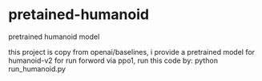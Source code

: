 # pretained-humanoid
pretrained humanoid model

this project is copy from openai/baselines, 
i provide a pretrained model for humanoid-v2 for run forword via ppo1,
run this code by:
python run_humanoid.py
